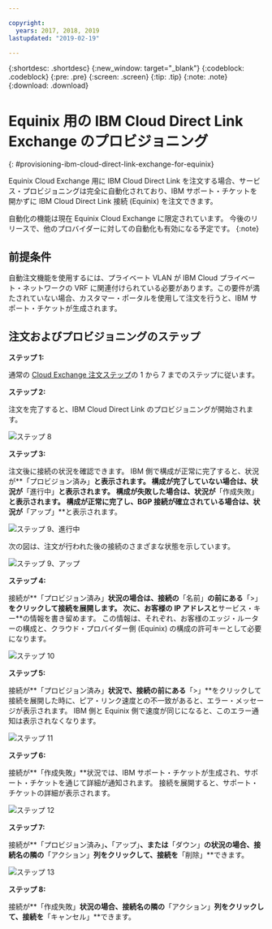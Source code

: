 ```yaml
---

copyright:
  years: 2017, 2018, 2019
lastupdated: "2019-02-19"

---
```


{:shortdesc: .shortdesc}
{:new_window: target="_blank"}
{:codeblock: .codeblock}
{:pre: .pre}
{:screen: .screen}
{:tip: .tip}
{:note: .note}
{:download: .download}


# Equinix 用の IBM Cloud Direct Link Exchange のプロビジョニング
{: #provisioning-ibm-cloud-direct-link-exchange-for-equinix}

Equinix Cloud Exchange 用に IBM Cloud Direct Link を注文する場合、サービス・プロビジョニングは完全に自動化されており、IBM サポート・チケットを開かずに IBM Cloud Direct Link 接続 (Equinix) を注文できます。

自動化の機能は現在 Equinix Cloud Exchange に限定されています。 今後のリリースで、他のプロバイダーに対しての自動化も有効になる予定です。
{:note}

## 前提条件

自動注文機能を使用するには、プライベート VLAN が IBM Cloud プライベート・ネットワークの VRF に関連付けられている必要があります。この要件が満たされていない場合、カスタマー・ポータルを使用して注文を行うと、IBM サポート・チケットが生成されます。

## 注文およびプロビジョニングのステップ

**ステップ 1:**

通常の [Cloud Exchange 注文ステップ](/docs/infrastructure/direct-link?topic=direct-link-provisioning-ibm-cloud-direct-link-exchange)の 1 から 7 までのステップに従います。

**ステップ 2:**

注文を完了すると、IBM Cloud Direct Link のプロビジョニングが開始されます。

![ステップ 8](/images/Equinix-Step8.png)

**ステップ 3:**

注文後に接続の状況を確認できます。 IBM 側で構成が正常に完了すると、状況が**「プロビジョン済み」**と表示されます。 構成が完了していない場合は、状況が**「進行中」**と表示されます。 構成が失敗した場合は、状況が**「作成失敗」**と表示されます。 構成が正常に完了し、BGP 接続が確立されている場合は、状況が**「アップ」**と表示されます。

![ステップ 9、進行中](/images/Equinix-Step9-InProgress.png)

次の図は、注文が行われた後の接続のさまざまな状態を示しています。

![ステップ 9、アップ](/images/Equinix-Step9-UP.png)

**ステップ 4:**

接続が**「プロビジョン済み」**状況の場合は、接続の**「名前」**の前にある**「>」**をクリックして接続を展開します。 次に、**お客様の IP アドレス**と**サービス・キー**の情報を書き留めます。 この情報は、それぞれ、お客様のエッジ・ルーターの構成と、クラウド・プロバイダー側 (Equinix) の構成の許可キーとして必要になります。

![ステップ 10](/images/Equinix-Step10-Provisioned.png)

**ステップ 5:**

接続が**「プロビジョン済み」**状況で、接続の前にある**「>」**をクリックして接続を展開した時に、ピア・リンク速度との不一致があると、エラー・メッセージが表示されます。 IBM 側と Equinix 側で速度が同じになると、このエラー通知は表示されなくなります。

![ステップ 11](/images/Equinix-Step11-PortMismatch.png)

**ステップ 6:**

接続が**「作成失敗」**状況では、IBM サポート・チケットが生成され、サポート・チケットを通じて詳細が通知されます。 接続を展開すると、サポート・チケットの詳細が表示されます。

![ステップ 12](/images/Equinix-Step12-CreateFailed.png)

**ステップ 7:**

接続が**「プロビジョン済み」**、**「アップ」**、または**「ダウン」**の状況の場合、接続名の隣の**「アクション」**列をクリックして、接続を**「削除」**できます。

![ステップ 13](/images/Equinix-Step13-Delete.png)

**ステップ 8:**

接続が**「作成失敗」**状況の場合、接続名の隣の**「アクション」**列をクリックして、接続を**「キャンセル」**できます。


